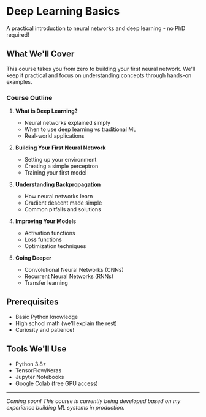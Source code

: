 # Deep Learning Basics

A practical introduction to neural networks and deep learning - no PhD required!

## What We'll Cover

This course takes you from zero to building your first neural network. We'll keep it practical and focus on understanding concepts through hands-on examples.

### Course Outline

1. **What is Deep Learning?**
   - Neural networks explained simply
   - When to use deep learning vs traditional ML
   - Real-world applications

2. **Building Your First Neural Network**
   - Setting up your environment
   - Creating a simple perceptron
   - Training your first model

3. **Understanding Backpropagation**
   - How neural networks learn
   - Gradient descent made simple
   - Common pitfalls and solutions

4. **Improving Your Models**
   - Activation functions
   - Loss functions
   - Optimization techniques

5. **Going Deeper**
   - Convolutional Neural Networks (CNNs)
   - Recurrent Neural Networks (RNNs)
   - Transfer learning

## Prerequisites

- Basic Python knowledge
- High school math (we'll explain the rest)
- Curiosity and patience!

## Tools We'll Use

- Python 3.8+
- TensorFlow/Keras
- Jupyter Notebooks
- Google Colab (free GPU access)

---

*Coming soon! This course is currently being developed based on my experience building ML systems in production.*
